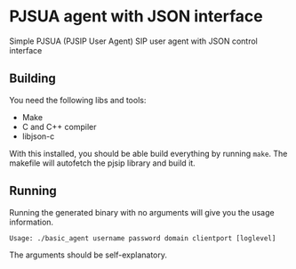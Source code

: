 # PJSUA agent with JSON interface
Simple PJSUA (PJSIP User Agent) SIP user agent with JSON control interface

## Building

You need the following libs and tools:
  - Make
  - C and C++ compiler
  - libjson-c

With this installed, you should be able build everything by running `make`.
The makefile will autofetch the pjsip library and build it.

## Running

Running the generated binary with no arguments will give you the usage information.
```
Usage: ./basic_agent username password domain clientport [loglevel]
```
The arguments should be self-explanatory.